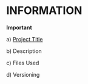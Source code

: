 # INFORMATION
**Important**

a) [Project Title](ProjectTitle.md)

b) Description

c) Files Used

d) Versioning
